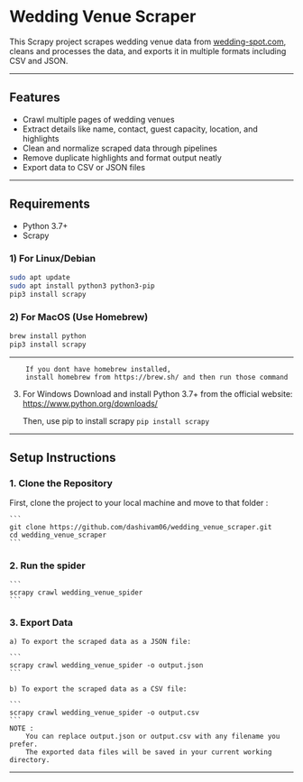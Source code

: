 # Wedding Venue Scraper

This Scrapy project scrapes wedding venue data from [wedding-spot.com](https://www.wedding-spot.com/wedding-venues/?pr=new%20jersey&r=new%20jersey%3anorth%20jersey&r=new%20jersey%3aatlantic%20city&r=new%20jersey%3ajersey%20shore&r=new%20jersey%3asouth%20jersey&r=new%20jersey%3acentral%20jersey&r=new%20york%3along%20island&r=new%20york%3amanhattan&r=new%20york%3abrooklyn&r=pennsylvania%3aphiladelphia&sr=1), 
cleans and processes the data, and exports it in multiple formats including CSV and JSON.

---

## Features

- Crawl multiple pages of wedding venues
- Extract details like name, contact, guest capacity, location, and highlights
- Clean and normalize scraped data through pipelines
- Remove duplicate highlights and format output neatly
- Export data to CSV or JSON files

---
## Requirements

- Python 3.7+
- Scrapy



### 1) For Linux/Debian

```bash
sudo apt update
sudo apt install python3 python3-pip
pip3 install scrapy
```

### 2) For MacOS (Use Homebrew)
```bash
brew install python
pip3 install scrapy
```
---

        If you dont have homebrew installed, 
        install homebrew from https://brew.sh/ and then run those command

3) For Windows
    Download and install Python 3.7+ from the official website:
    https://www.python.org/downloads/

    Then, use pip to install scrapy 
        ```
        pip install scrapy
        ```

---

## Setup Instructions


### 1. Clone the Repository

First, clone the project to your local machine and move to that folder :

    ```
    git clone https://github.com/dashivam06/wedding_venue_scraper.git
    cd wedding_venue_scraper
    ```

### 2. Run the spider 

    ```
    scrapy crawl wedding_venue_spider
    ```
### 3. Export Data

    a) To export the scraped data as a JSON file:

    ```
    scrapy crawl wedding_venue_spider -o output.json
    ```    

    b) To export the scraped data as a CSV file:

    ```
    scrapy crawl wedding_venue_spider -o output.csv
    ```
    NOTE : 
        You can replace output.json or output.csv with any filename you prefer.
        The exported data files will be saved in your current working directory.

---




